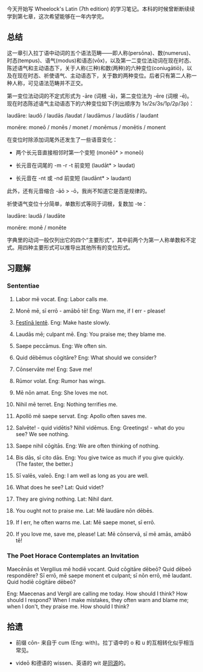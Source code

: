 今天开始写 Wheelock's Latin (7th edition) 的学习笔记。本科的时候曾断断续续学到第七章，这次希望能够在一年内学完。

## 总结

这一章引入拉丁语中动词的五个语法范畴——即人称(persōna)、数(numerus)、时态(tempus)、语气(modus)和语态(vōx)，以及第一二变位法动词在现在时态、陈述语气和主动语态下，关于人称(三种)和数(两种)的六种变位(coniugātiō)，以及在现在时态、祈使语气、主动语态下，关于数的两种变位。后者只有第二人称一种人称，可见语法范畴并不正交。

第一变位法动词的不定式形式为 -āre (词根 -ā)，第二变位法为 -ēre (词根 -ē)。现在时态陈述语气主动语态下的六种变位如下(列出顺序为 1s/2s/3s/1p/2p/3p)：

laudāre: laudō / laudās /laudat / laudāmus / laudātis / laudant

monēre: moneō / monēs / monet / monēmus / monētis / monent

在变位时除添加词尾外还发生了一些语音变化：

* 两个长元音直接相邻时第一个变短 (monēō\* > moneō)

* 长元音在词尾的 -m -r -t 前变短 (laudāt\* > laudat)

* 长元音在 -nt 或 -nd 前变短 (laudānt\* > laudant)

此外，还有元音缩合 -āō > -ō，我尚不知道它是否是规律的。

祈使语气变位十分简单，单数形式等同于词根，复数加 -te：

laudāre: laudā / laudāte

monēre: monē / monēte

字典里的动词一般仅列出它的四个“主要形式”，其中前两个为第一人称单数和不定式。用四种主要形式可以推导出其他所有的变位形式。

## 习题解

### Sententiae

1.  Labor mē vocat.
    Eng: Labor calls me.

2.  Monē mē, sī errō - amābō tē!
    Eng: Warn me, if I err - please!

3.  [Festīnā lentē](https://en.wikipedia.org/wiki/Festina_lente).
    Eng: Make haste slowly.

4.  Laudās mē; culpant mē.
    Eng: You praise me; they blame me.

5.  Saepe peccāmus.
    Eng: We often sin.

6.  Quid dēbēmus cōgitāre?
    Eng: What should we consider?

7.  Cōnservāte me!
    Eng: Save me!

8.  Rūmor volat.
    Eng: Rumor has wings.

9.  Mē nōn amat.
    Eng: She loves me not.

10. Nihil mē terret.
    Eng: Nothing terrifies me.

11. Apollō mē saepe servat.
    Eng: Apollo often saves me.

12. Salvēte! - quid vidētis? Nihil vidēmus.
    Eng: Greetings! - what do you see? We see nothing.

13. Saepe nihil cōgitās.
    Eng: We are often thinking of nothing.

14. Bis dās, sī cito dās.
    Eng: You give twice as much if you give quickly. (The faster, the better.)

15. Sī valēs, valeō.
    Eng: I am well as long as you are well.

16. What does he see?
    Lat: Quid videt?

17. They are giving nothing.
    Lat: Nihil dant.

18. You ought not to praise me.
    Lat: Mē laudāre nōn dēbēs.

19. If I err, he often warns me.
    Lat: Mē saepe monet, sī errō.

20. If you love me, save me, please!
    Lat: Mē cōnservā, sī mē amās, amābō tē!

### The Poet Horace Contemplates an Invitation

Maecēnās et Vergilius mē hodiē vocant. Quid cōgitāre dēbeō? Quid dēbeō respondēre? Sī errō, mē saepe monent et culpant; sī nōn errō, mē laudant. Quid hodiē cōgitāre dēbeō?

Eng: Maecenas and Vergil are calling me today. How should I think? How should I respond? When I make mistakes, they often warn and blame me; when I don't, they praise me. How should I think?

## 拾遗

*   前缀 cōn- 来自于 cum (Eng: with)。拉丁语中的 o 和 u 的互相转化似乎相当常见。

*   videō 和德语的 wissen、英语的 wit 是[同源](https://en.wiktionary.org/wiki/video#Latin)的。

<!-- vi: se tw=0 nolbr: -->
